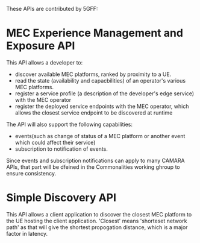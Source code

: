 These APIs are contributed by 5GFF:

# MEC Experience Management and Exposure API
This API allows a developer to:
- discover available MEC platforms, ranked by proximity to a UE.
- read the state (availability and capacbilities) of an operator's various MEC platforms.
- register a service profile (a description of the developer's edge service) with the MEC operator
- register the deployed service endpoints with the MEC operator, which allows the closest service endpoint to be discovered at runtime

The API will also support the following capabilities: 
- events(such as change of status of a MEC platform or another event which could affect their service)
- subscription to notification of events.

Since events and subscription notifications can apply to many CAMARA APIs, that part will be dfeined in the Commonalities working ghroup to ensure consistency.

# Simple Discovery API
This API allows a client application to discover the closest MEC platform to the UE hosting the client application. 'Closest' means 'shorteset network path' as that will give the shortest propogation distance, which is a major factor in latency.
